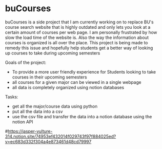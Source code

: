 # buCourses

buCourses is a side project that I am currently working on to replace BU's
course search website that is highly outdated and only lets you look at a certain
amount of courses per web page. I am personally frustrated by how slow the load
time of the website is. Also the way the information about courses is organized
is all over the place. This project is being made to remedy this issue and hopefully
help students get a better way of looking up courses to take during upcoming semesters

Goals of the project:

- To provide a more user friendly experience for Students looking to take courses in their upcoming semesters
- all courses for a given major can be viewed in a single webpage
- all data is completely organized using notion databases

Tasks:

- get all the major/course data using python
- put all the data into a csv
- use the csv file and transfer the data into a notion database using the notion API

#https://jasper-vulture-314.notion.site/74953ef432014f029743f97f884025ed?v=ec683d332f304a4e873461d48cd79997
